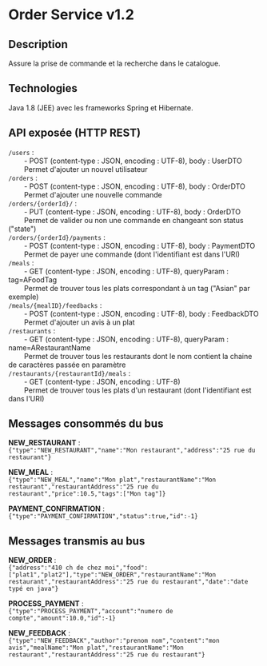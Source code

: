 # Order Service v1.2

## Description

Assure la prise de commande et la recherche dans le catalogue.

## Technologies

Java 1.8 (JEE) avec les frameworks Spring et Hibernate.

## API exposée (HTTP REST)

`/users` :  
&nbsp;&nbsp;&nbsp;&nbsp;&nbsp;&nbsp;&nbsp;&nbsp;- POST (content-type : JSON, encoding : UTF-8), body : UserDTO  
&nbsp;&nbsp;&nbsp;&nbsp;&nbsp;&nbsp;&nbsp;&nbsp;Permet d'ajouter un nouvel utilisateur  
`/orders` :  
&nbsp;&nbsp;&nbsp;&nbsp;&nbsp;&nbsp;&nbsp;&nbsp;- POST (content-type : JSON, encoding : UTF-8), body : OrderDTO  
&nbsp;&nbsp;&nbsp;&nbsp;&nbsp;&nbsp;&nbsp;&nbsp;Permet d'ajouter une nouvelle commande  
`/orders/{orderId}/` :  
&nbsp;&nbsp;&nbsp;&nbsp;&nbsp;&nbsp;&nbsp;&nbsp;- PUT (content-type : JSON, encoding : UTF-8), body : OrderDTO  
&nbsp;&nbsp;&nbsp;&nbsp;&nbsp;&nbsp;&nbsp;&nbsp;Permet de valider ou non une commande en changeant son status ("state")  
`/orders/{orderId}/payments` :  
&nbsp;&nbsp;&nbsp;&nbsp;&nbsp;&nbsp;&nbsp;&nbsp;- POST (content-type : JSON, encoding : UTF-8), body : PaymentDTO  
&nbsp;&nbsp;&nbsp;&nbsp;&nbsp;&nbsp;&nbsp;&nbsp;Permet de payer une commande (dont l'identifiant est dans l'URI)  
`/meals` :  
&nbsp;&nbsp;&nbsp;&nbsp;&nbsp;&nbsp;&nbsp;&nbsp;- GET (content-type : JSON, encoding : UTF-8), queryParam : tag=AFoodTag  
&nbsp;&nbsp;&nbsp;&nbsp;&nbsp;&nbsp;&nbsp;&nbsp;Permet de trouver tous les plats correspondant à un tag ("Asian" par exemple)  
`/meals/{mealID}/feedbacks` :  
&nbsp;&nbsp;&nbsp;&nbsp;&nbsp;&nbsp;&nbsp;&nbsp;- POST (content-type : JSON, encoding : UTF-8), body : FeedbackDTO  
&nbsp;&nbsp;&nbsp;&nbsp;&nbsp;&nbsp;&nbsp;&nbsp;Permet d'ajouter un avis à un plat  
`/restaurants` :  
&nbsp;&nbsp;&nbsp;&nbsp;&nbsp;&nbsp;&nbsp;&nbsp;- GET (content-type : JSON, encoding : UTF-8), queryParam : name=ARestaurantName  
&nbsp;&nbsp;&nbsp;&nbsp;&nbsp;&nbsp;&nbsp;&nbsp;Permet de trouver tous les restaurants dont le nom contient la chaine de caractères passée en paramètre  
`/restaurants/{restaurantId}/meals` :  
&nbsp;&nbsp;&nbsp;&nbsp;&nbsp;&nbsp;&nbsp;&nbsp;- GET (content-type : JSON, encoding : UTF-8)  
&nbsp;&nbsp;&nbsp;&nbsp;&nbsp;&nbsp;&nbsp;&nbsp;Permet de trouver tous les plats d'un restaurant (dont l'identifiant est dans l'URI)

## Messages consommés du bus  

**NEW_RESTAURANT** :  
`{"type":"NEW_RESTAURANT","name":"Mon restaurant","address":"25 rue du restaurant"}`

**NEW_MEAL** :  
`{"type":"NEW_MEAL","name":"Mon plat","restaurantName":"Mon restaurant","restaurantAddress":"25 rue du restaurant","price":10.5,"tags":["Mon tag"]}`

**PAYMENT_CONFIRMATION** :  
`{"type":"PAYMENT_CONFIRMATION","status":true,"id":-1}`

## Messages transmis au bus

**NEW_ORDER** :  
`{"address":"410 ch de chez moi","food":["plat1","plat2"],"type":"NEW_ORDER","restaurantName":"Mon restaurant","restaurantAddress":"25 rue du restaurant","date":"date typé en java"}`

**PROCESS_PAYMENT** :  
`{"type":"PROCESS_PAYMENT","account":"numero de compte","amount":10.0,"id":-1}`  

**NEW_FEEDBACK** :  
`{"type":"NEW_FEEDBACK","author":"prenom nom","content":"mon avis","mealName":"Mon plat","restaurantName":"Mon restaurant","restaurantAddress":"25 rue du restaurant"}`
